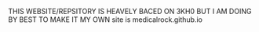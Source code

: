 THIS WEBSITE/REPSITORY IS HEAVELY BACED ON 3KH0 BUT I AM DOING BY BEST TO MAKE IT MY OWN 
site is medicalrock.github.io
